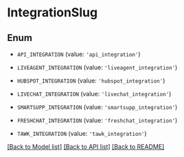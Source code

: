 # IntegrationSlug


## Enum

* `API_INTEGRATION` (value: `'api_integration'`)

* `LIVEAGENT_INTEGRATION` (value: `'liveagent_integration'`)

* `HUBSPOT_INTEGRATION` (value: `'hubspot_integration'`)

* `LIVECHAT_INTEGRATION` (value: `'livechat_integration'`)

* `SMARTSUPP_INTEGRATION` (value: `'smartsupp_integration'`)

* `FRESHCHAT_INTEGRATION` (value: `'freshchat_integration'`)

* `TAWK_INTEGRATION` (value: `'tawk_integration'`)

[[Back to Model list]](../README.md#documentation-for-models) [[Back to API list]](../README.md#documentation-for-api-endpoints) [[Back to README]](../README.md)


